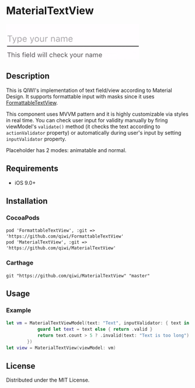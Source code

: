 # MaterialTextView

<img src="material.gif"/>

## Description
This is QIWI's implementation of text field/view according to Material Design. It supports formattable input with masks since it uses [FormattableTextView](https://github.com/qiwi/FormattableTextView).

This component uses MVVM pattern and it is highly customizable via styles in real time.
You can check user input for validity manually by firing viewModel's `validate()` method (it checks the text according to `actionValidator` property) or automatically during user's input by setting `inputValidator` property.

Placeholder has 2 modes: animatable and normal.

## Requirements
* iOS 9.0+

## Installation

### CocoaPods
```
pod 'FormattableTextView', :git => 'https://github.com/qiwi/FormattableTextView'
pod 'MaterialTextView', :git => 'https://github.com/qiwi/MaterialTextView'
```

### Carthage
```
git "https://github.com/qiwi/MaterialTextView" "master"
```

## Usage

### Example
```swift
let vm = MaterialTextViewModel(text: "Text", inputValidator: { text in
			guard let text = text else { return .valid }
			return text.count > 5 ? .invalid(text: "Text is too long") : .valid
		})
let view = MaterialTextView(viewModel: vm)
```

## License
Distributed under the MIT License.
